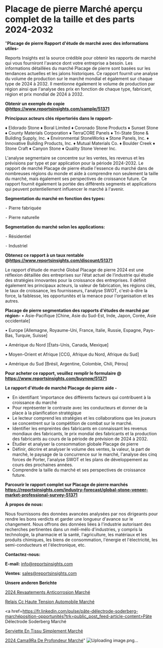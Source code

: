# Placage de pierre Marché aperçu complet de la taille et des parts 2024-2032

"<strong>Placage de pierre Rapport d'étude de marché avec des informations utiles-</strong>

Reports Insights est la source crédible pour obtenir les rapports de marché qui vous fourniront l'avance dont votre entreprise a besoin. Les informations détaillées du marché Placage de pierre sont basées sur les tendances actuelles et les jalons historiques. Ce rapport fournit une analyse du volume de production sur le marché mondial et également sur chaque type de 2024 à 2032. Il mentionne également le volume de production par région ainsi que l'analyse des prix en fonction de chaque type, fabricant, région et prix mondial de 2024 à 2032.

<strong><b>Obtenir un exemple de copie @</b></strong><a href=https://www.reportsinsights.com/sample/51371><strong><b>https://www.reportsinsights.com/sample/51371</b></strong></a>

<b>Principaux acteurs clés répertoriés dans le rapport-</b>

<b> </b>♦ Eldorado Stone
♦ Boral Limited
♦ Coronado Stone Products
♦ Sunset Stone
♦ County Materials Corporation
♦ TerraCORE Panels
♦ Tri-State Stone & Building Supply, Inc.
♦ Environmental StoneWorks
♦ Stone Panels, Inc.
♦ Innovative Building Products, Inc.
♦ Mutual Materials Co.
♦ Boulder Creek
♦ Stone Craft
♦ Canyon Stone
♦ Quality Stone Veneer Inc.

L'analyse segmentaire se concentre sur les ventes, les revenus et les prévisions par type et par application pour la période 2024-2032. Le rapport de marché Placage de pierre étudie l'essence du marché dans de nombreuses régions du monde et aide à comprendre non seulement la taille du marché, mais également ses perspectives de croissance future. Ce rapport fournit également la portée des différents segments et applications qui peuvent potentiellement influencer le marché à l'avenir.

<strong>Segmentation du marché en fonction des types:</strong>


⁃ Pierre fabriquée

⁃ Pierre naturelle

<strong>Segmentation du marché selon les applications:</strong>


⁃ Résidentiel

⁃ Industriel

<strong><b>Obtenez ce rapport à un taux rentable @</b></strong><a href=https://www.reportsinsights.com/discount/51371><strong><b>https://www.reportsinsights.com/discount/51371</b></strong></a>

Le rapport d’étude de marché Global Placage de pierre 2024 est une réflexion détaillée des entreprises sur l’état actuel de l’industrie qui étudie des stratégies innovantes pour la croissance des entreprises. Il définit également les principaux acteurs, la valeur de fabrication, les régions clés, le taux de croissance, les fournisseurs, l'analyse SWOT, c'est-à-dire la force, la faiblesse, les opportunités et la menace pour l'organisation et les autres.

<strong>Placage de pierre segmentation des rapports d'études de marché par région-</strong>
• Asie-Pacifique [Chine, Asie du Sud-Est, Inde, Japon, Corée, Asie occidentale]

• Europe [Allemagne, Royaume-Uni, France, Italie, Russie, Espagne, Pays-Bas, Turquie, Suisse]

• Amérique du Nord [États-Unis, Canada, Mexique]

• Moyen-Orient et Afrique [CCG, Afrique du Nord, Afrique du Sud]

• Amérique du Sud [Brésil, Argentine, Colombie, Chili, Pérou]

<strong>Pour acheter ce rapport, veuillez remplir le formulaire @   <a href=https://www.reportsinsights.com/buynow/51371>https://www.reportsinsights.com/buynow/51371</a></strong>

<strong>Le rapport d'étude de marché Placage de pierre aide -</strong>
<ul>
  <li>En identifiant 'importance des différents facteurs qui contribuent à la croissance du marché</li>
  <li>Pour représenter le contraste avec les conducteurs et donner de la place à la planification stratégique</li>
  <li>Le lecteur comprend les stratégies et les collaborations que les joueurs se concentrent sur la compétition de combat sur le marché.</li>
  <li>Identifier les empreintes des fabricants en connaissant les revenus mondiaux des fabricants, le prix mondial des fabricants et la production des fabricants au cours de la période de prévision de 2024 à 2032.</li>
  <li>Étudier et analyser la consommation globale Placage de pierre</li>
  <li>Définir, décrire et analyser le volume des ventes, la valeur, la part de marché, le paysage de la concurrence sur le marché, l'analyse des cinq forces de Porter, l'analyse SWOT et les plans de développement au cours des prochaines années.</li>
  <li>Comprendre la taille du marché et ses perspectives de croissance future.</li>
</ul>

<strong>Parcourir le rapport complet sur Placage de pierre marchés <a href=https://reportsinsights.com/industry-forecast/global-stone-veneer-market-professional-survey-51371>https://reportsinsights.com/industry-forecast/global-stone-veneer-market-professional-survey-51371</a></strong>

<strong>À propos de nous:</strong>

Nous fournissons des données avancées analysées par nos dirigeants pour rendre les bons verdicts et garder une longueur d'avance sur le changement. Nous offrons des données liées à l'industrie autorisant des recherches pertinentes dans un méli-mélo d'industries, y compris la technologie, la pharmacie et la santé, l'agriculture, les matériaux et les produits chimiques, les biens de consommation, l'énergie et l'électricité, les semi-conducteurs et l'électronique, etc.

<strong>Contactez-nous:</strong>

<strong>E-mail:</strong> <a href=mailto:info@reportsinsights.com>info@reportsinsights.com</a>

<strong>Ventes</strong>: <a href=mailto:sales@reportsinsights.com>sales@reportsinsights.com</a>

<strong>Unsere anderen Berichte</strong>

<a href=https://www.linkedin.com/pulse/2024-rev%C3%AAtements-anticorrosion-march%C3%A9-tendances-qzlfe/>2024 Revaatements Anticorrosion Marché</a>

<a href=https://www.linkedin.com/pulse/relais-cc-haute-tension-automobile-marchétaille-rupyc/>Relais Cc Haute Tension Automobile Marché</a>

<a href=https://fr.linkedin.com/pulse/pâte-délectrode-soderberg-marchéposition-opportunités?trk=public_post_feed-article-content>Pâte Délectrode Soderberg Marché</a>

<a href=https://www.linkedin.com/pulse/serviette-en-tissu-simplement-march%C3%A9-analyse-f7hlf/>Serviette En Tissu Simplement Marché</a>

<a href=https://www.linkedin.com/pulse/2024-cam%C3%A9ra-de-profondeur-march%C3%A9-rapport-analyse-rexcc/>2024 Cama9Ra De Profondeur Marché</a>"
![Uploading image.png…]()
